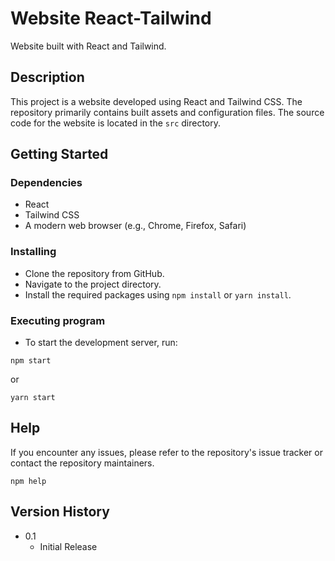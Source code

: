 

# Website React-Tailwind

Website built with React and Tailwind.

## Description

This project is a website developed using React and Tailwind CSS. The repository primarily contains built assets and configuration files. The source code for the website is located in the `src` directory.

## Getting Started

### Dependencies

* React
* Tailwind CSS
* A modern web browser (e.g., Chrome, Firefox, Safari)

### Installing

* Clone the repository from GitHub.
* Navigate to the project directory.
* Install the required packages using `npm install` or `yarn install`.

### Executing program

* To start the development server, run:
```
npm start
```
or
```
yarn start
```

## Help

If you encounter any issues, please refer to the repository's issue tracker or contact the repository maintainers.

```
npm help
```

## Version History

* 0.1
    * Initial Release
